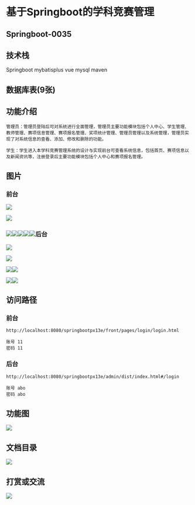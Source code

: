 # 基于Springboot的学科竞赛管理

## Springboot-0035



## 技术栈

Springboot mybatisplus vue mysql maven



## 数据库表(9张)



## 功能介绍

```properties
管理员：管理员登陆后可对系统进行全面管理，管理员主要功能模块包括个人中心、学生管理、教师管理、赛项信息管理、赛项报名管理、奖项统计管理、管理员管理以及系统管理，管理员实现了对系统信息的查看、添加、修改和删除的功能。

学生：学生进入本学科竞赛管理系统的设计与实现前台可查看系统信息，包括首页、赛项信息以及新闻资讯等，注册登录后主要功能模块包括个人中心和赛项报名管理。
```



## 图片

### 前台

![](./images/1.jpg)

![](./images/2.jpg)





### ![](./images/3.jpg)![](./images/4.jpg)![](./images/5.jpg)![](./images/6.jpg)![](./images/7.jpg)后台

![](./images/8.jpg)

![](./images/9.jpg)

![](./images/10.jpg)![](./images/11.jpg)

![](./images/12.jpg)![](./images/13.jpg)



## 访问路径

### 前台

```properties
http://localhost:8080/springbootpx13e/front/pages/login/login.html

账号 11
密码 11
```

### 后台

```properties
http://localhost:8080/springbootpx13e/admin/dist/index.html#/login

账号 abo
密码 abo
```





## 功能图

![](./images/gn.jpg)



## 文档目录

![](./images/wd.jpg)



## 打赏或交流

![](./images/vx.jpg)







